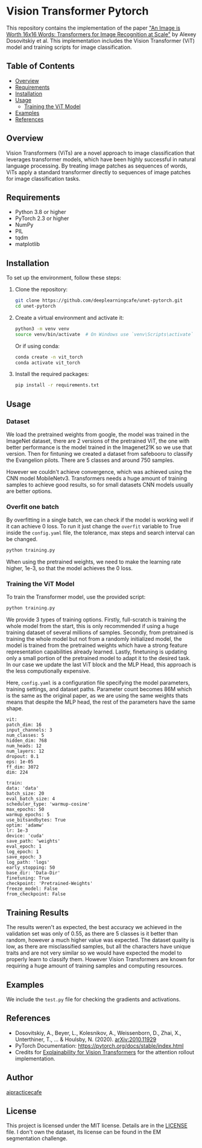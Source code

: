 # Vision Transformer Pytorch

This repository contains the implementation of the paper ["An Image is Worth 16x16 Words: Transformers for Image Recognition at Scale"](https://arxiv.org/abs/2010.11929) by Alexey Dosovitskiy et al. This implementation includes the Vision Transformer (ViT) model and training scripts for image classification.

## Table of Contents

- [Overview](#overview)
- [Requirements](#requirements)
- [Installation](#installation)
- [Usage](#usage)
  - [Training the ViT Model](#training-the-vit-model)
- [Examples](#examples)
- [References](#references)

## Overview

Vision Transformers (ViTs) are a novel approach to image classification that leverages transformer models, which have been highly successful in natural language processing. By treating image patches as sequences of words, ViTs apply a standard transformer directly to sequences of image patches for image classification tasks.

## Requirements

- Python 3.8 or higher
- PyTorch 2.3 or higher
- NumPy
- PIL
- tqdm
- matplotlib

## Installation

To set up the environment, follow these steps:

1. Clone the repository:

   ```bash
   git clone https://github.com/deeplearningcafe/unet-pytorch.git
   cd unet-pytorch
   ```
2. Create a virtual environment and activate it:
   ```bash
   python3 -m venv venv
   source venv/bin/activate  # On Windows use `venv\Scripts\activate`
   ```
   Or if using conda:
   ```bash
   conda create -n vit_torch
   conda activate vit_torch
   ```
3. Install the required packages:
   ```bash
   pip install -r requirements.txt
   ```

## Usage
### Dataset
We load the pretrained weights from google, the model was trained in the ImageNet dataset, there are 2 versions of the pretrained ViT, the one with better performance is the model trained in the Imagenet21K so we use that version. Then for fintuning we created a dataset from safebooru to classify the Evangelion pilots. There are 5 classes and around 750 samples. 

However we couldn't achieve convergence, which was achieved using the CNN model MobileNetv3. Transformers needs a huge amount of training samples to achieve good results, so for small datasets CNN models usually are better options.

### Overfit one batch
By overfitting in a single batch, we can check if the model is working well if it can achieve 0 loss. To run it just change the `overfit` variable to True inside the `config.yaml` file, the tolerance, max steps and search interval can be changed.
   ```bash
   python training.py
   ```
When using the pretrained weights, we need to make the learning rate higher, 1e-3, so that the model achieves the 0 loss.

### Training the ViT Model
To train the Transformer model, use the provided script:
   ```bash
   python training.py
   ```
We provide 3 types of training options. Firstly, full-scratch is training the whole model from the start, this is only recommended if using a huge training dataset of several millions of samples. Secondly, from pretrained is training the whole model but not from a randomly initialized model, the model is trained from the pretrained weights which have a strong feature representation capabilities already learned. Lastly, finetuning is updating only a small portion of the pretrained model to adapt it to the desired task. In our case we update the last ViT block and the MLP Head, this approach is the less computionally expensive.

Here, `config.yaml` is a configuration file specifying the model parameters, training settings, and dataset paths. Parameter count becomes 86M which is the same as the original paper, as we are using the same weights thats means that despite the MLP head, the rest of the parameters have the same shape.
   ```yalm
vit:
  patch_dim: 16
  input_channels: 3
  num_classes: 5
  hidden_dim: 768
  num_heads: 12
  num_layers: 12
  dropout: 0.1
  eps: 1e-05
  ff_dim: 3072
  dim: 224

train:
  data: 'data'
  batch_size: 20
  eval_batch_size: 4
  scheduler_type: 'warmup-cosine'
  max_epochs: 50
  warmup_epochs: 5
  use_bitsandbytes: True
  optim: 'adamw'
  lr: 1e-3
  device: 'cuda'
  save_path: 'weights'
  eval_epoch: 1
  log_epoch: 1
  save_epoch: 3
  log_path: 'logs'
  early_stopping: 50
  base_dir: 'Data-Dir'
  finetuning: True
  checkpoint: 'Pretrained-Weights'
  freeze_model: False
  from_checkpoint: False
   ```
## Training Results
The results weren't as expected, the best accuracy we achieved in the validation set was only of 0.55, as there are 5 classes is it better than random, however a much higher value was expected. The dataset quality is low, as there are misclassified samples, but all the characters have unique traits and are not very similar so we would have expected the model to properly learn to classify them. However Vision Transformers are known for requiring a huge amount of training samples and computing resources.

## Examples
We include the `test.py` file for checking the gradients and activations.

## References
- Dosovitskiy, A., Beyer, L., Kolesnikov, A., Weissenborn, D., Zhai, X., Unterthiner, T., ... & Houlsby, N. (2020).  [arXiv:2010.11929](https://arxiv.org/abs/2010.11929)
- PyTorch Documentation: https://pytorch.org/docs/stable/index.html
- Credits for [Explainability for Vision Transformers](https://github.com/jacobgil/vit-explain) for the attention rollout implementation.

## Author
[aipracticecafe](https://github.com/deeplearningcafe)

## License
This project is licensed under the MIT license. Details are in the [LICENSE](LICENSE.txt) file. I don't own the dataset, its license can be found in the EM segmentation challenge.
